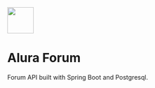 <img src="https://cdn.jsdelivr.net/gh/devicons/devicon/icons/spring/spring-original-wordmark.svg" width="60" height="60" />

# Alura Forum

Forum API built with Spring Boot and Postgresql.